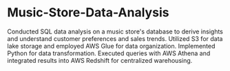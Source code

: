 # Music-Store-Data-Analysis
Conducted SQL data analysis on a music store's database to derive insights and understand customer preferences and sales trends.
Utilized S3 for data lake storage and employed AWS Glue for data organization.
Implemented Python for data transformation. 
Executed queries with AWS Athena and integrated results into AWS Redshift for centralized warehousing.
